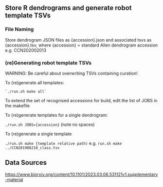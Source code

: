 ## Store R dendrograms and generate robot template TSVs

### File Naming

Store dendrogram JSON files as {accession}.json and associated tsvs as {accession}.tsv, where {accession} = standard
Allen dendrogram accession e.g. CCN202002013

### (re)Generating robot template TSVs

WARNING: Be careful about overwriting TSVs containing curation!

To (re)generate all templates:

    `./run.sh make all`
    
To extend the set of recognised accessions for build, edit the list of JOBS in the makefile
    
To (re)generate templates for a single dendrogram:

   `./run.sh JOBS={accession}` (note no spaces)
   
 To (re)generate a single template
 
   `./run.sh make {template relative path)` e.g. `run.sh make ../CCN201908210_class.tsv`

## Data Sources

https://www.biorxiv.org/content/10.1101/2023.03.06.531121v1.supplementary-material
 

